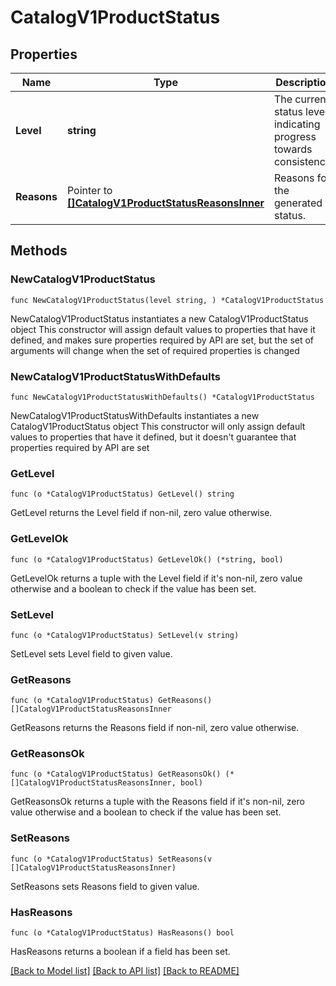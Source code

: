 # CatalogV1ProductStatus

## Properties

Name | Type | Description | Notes
------------ | ------------- | ------------- | -------------
**Level** | **string** | The current status level, indicating progress towards consistency. | 
**Reasons** | Pointer to [**[]CatalogV1ProductStatusReasonsInner**](CatalogV1ProductStatusReasonsInner.md) | Reasons for the generated status. | [optional] 

## Methods

### NewCatalogV1ProductStatus

`func NewCatalogV1ProductStatus(level string, ) *CatalogV1ProductStatus`

NewCatalogV1ProductStatus instantiates a new CatalogV1ProductStatus object
This constructor will assign default values to properties that have it defined,
and makes sure properties required by API are set, but the set of arguments
will change when the set of required properties is changed

### NewCatalogV1ProductStatusWithDefaults

`func NewCatalogV1ProductStatusWithDefaults() *CatalogV1ProductStatus`

NewCatalogV1ProductStatusWithDefaults instantiates a new CatalogV1ProductStatus object
This constructor will only assign default values to properties that have it defined,
but it doesn't guarantee that properties required by API are set

### GetLevel

`func (o *CatalogV1ProductStatus) GetLevel() string`

GetLevel returns the Level field if non-nil, zero value otherwise.

### GetLevelOk

`func (o *CatalogV1ProductStatus) GetLevelOk() (*string, bool)`

GetLevelOk returns a tuple with the Level field if it's non-nil, zero value otherwise
and a boolean to check if the value has been set.

### SetLevel

`func (o *CatalogV1ProductStatus) SetLevel(v string)`

SetLevel sets Level field to given value.


### GetReasons

`func (o *CatalogV1ProductStatus) GetReasons() []CatalogV1ProductStatusReasonsInner`

GetReasons returns the Reasons field if non-nil, zero value otherwise.

### GetReasonsOk

`func (o *CatalogV1ProductStatus) GetReasonsOk() (*[]CatalogV1ProductStatusReasonsInner, bool)`

GetReasonsOk returns a tuple with the Reasons field if it's non-nil, zero value otherwise
and a boolean to check if the value has been set.

### SetReasons

`func (o *CatalogV1ProductStatus) SetReasons(v []CatalogV1ProductStatusReasonsInner)`

SetReasons sets Reasons field to given value.

### HasReasons

`func (o *CatalogV1ProductStatus) HasReasons() bool`

HasReasons returns a boolean if a field has been set.


[[Back to Model list]](../README.md#documentation-for-models) [[Back to API list]](../README.md#documentation-for-api-endpoints) [[Back to README]](../README.md)


